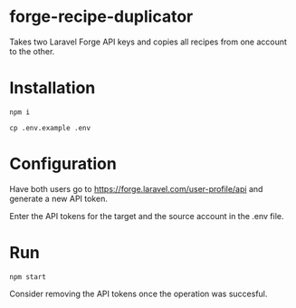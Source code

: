 # forge-recipe-duplicator
Takes two Laravel Forge API keys and copies all recipes from one account to the other.

# Installation
`npm i`

`cp .env.example .env`

# Configuration
Have both users go to https://forge.laravel.com/user-profile/api and generate a new API token.

Enter the API tokens for the target and the source account in the .env file.

# Run
`npm start`

Consider removing the API tokens once the operation was succesful.

